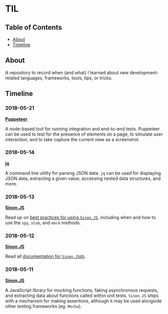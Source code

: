 # TIL

## Table of Contents
- [About](#about)
- [Timeline](#timeline)

## About
A repository to record when (and what) I learned about new development-related languages, frameworks, tools, tips, or tricks.

## Timeline

### 2018-05-21

**[Puppeteer](https://github.com/GoogleChrome/puppeteer)**

A node-based tool for running integration and end-to-end tests. Puppeteer can be used to test for the presence of elements on a page, to simulate user interaction, and to take capture the current view as a screenshot.

### 2018-05-14

**[jq](https://stedolan.github.io/jq/)**

A command line utility for parsing JSON data. `jq` can be used for displaying JSON data, extracting a given value, accessing nested data structures, and more.

### 2018-05-13

**[Sinon.JS](http://sinonjs.org/)**

Read up on [best practices for using `Sinon.JS`](https://semaphoreci.com/community/tutorials/best-practices-for-spies-stubs-and-mocks-in-sinon-js), including when and how to use the `spy`, `stub`, and `mock` methods.

### 2018-05-12

**[Sinon.JS](http://sinonjs.org/)**

Read all [documentation for `Sinon.JS@5`](http://sinonjs.org/releases/v5.0.7/).

### 2018-05-11

**[Sinon.JS](http://sinonjs.org/)**

A JavaScript library for mocking functions, faking asynchronous requests, and extracting data about functions called within unit tests. `Sinon.JS` ships with a mechanism for making assertions, although it may be used alongside other testing frameworks (eg. `Mocha`).
